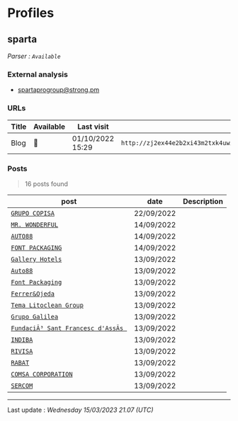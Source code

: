 # Profiles

## **sparta**


_Parser : `Available`_

### External analysis
- spartaprogroup@strong.pm

### URLs
| Title | Available | Last visit | fqdn | Screenshot 
|---|---|---|---|---|
| Blog | 🔴 | 01/10/2022 15:29 | `http://zj2ex44e2b2xi43m2txk4uwi3l55aglsarre7repw7rkfwpj54j46iqd.onion` | ❌ | 

### Posts

> 16 posts found

| post | date | Description
|---|---|---|
| [`GRUPO COPISA`](https://google.com/search?q=GRUPO+COPISA) | 22/09/2022 |   |
| [`MR. WONDERFUL`](https://google.com/search?q=MR.+WONDERFUL) | 14/09/2022 |   |
| [`AUTO88`](https://google.com/search?q=AUTO88) | 14/09/2022 |   |
| [`FONT PACKAGING`](https://google.com/search?q=FONT+PACKAGING) | 14/09/2022 |   |
| [`Gallery Hotels`](https://google.com/search?q=Gallery+Hotels) | 13/09/2022 |   |
| [`Auto88`](https://google.com/search?q=Auto88) | 13/09/2022 |   |
| [`Font Packaging`](https://google.com/search?q=Font+Packaging) | 13/09/2022 |   |
| [`Ferrer&Ojeda`](https://google.com/search?q=Ferrer%26Ojeda) | 13/09/2022 |   |
| [`Tema Litoclean Group`](https://google.com/search?q=Tema+Litoclean+Group) | 13/09/2022 |   |
| [`Grupo Galilea`](https://google.com/search?q=Grupo+Galilea) | 13/09/2022 |   |
| [`FundaciÃ³ Sant Francesc d'AssÃ­s `](https://google.com/search?q=Fundaci%C3%83%C2%B3+Sant+Francesc+d%27Ass%C3%83%C2%ADs+) | 13/09/2022 |   |
| [`INDIBA`](https://google.com/search?q=INDIBA) | 13/09/2022 |   |
| [`RIVISA`](https://google.com/search?q=RIVISA) | 13/09/2022 |   |
| [`RABAT`](https://google.com/search?q=RABAT) | 13/09/2022 |   |
| [`COMSA CORPORATION`](https://google.com/search?q=COMSA+CORPORATION) | 13/09/2022 |   |
| [`SERCOM`](https://google.com/search?q=SERCOM) | 13/09/2022 |   |

 --- 


Last update : _Wednesday 15/03/2023 21.07 (UTC)_
